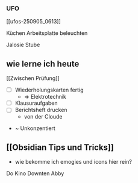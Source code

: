 ### UFO
[[ufos-250905_0613]]


Küchen Arbeitsplatte beleuchten

Jalosie Stube

## wie lerne ich heute
[[Zwischen Prüfung]]
- [ ] Wiederholungskarten fertig
	- => Elektrotechnik
- [ ] Klausuraufgaben
- [ ] Berichtsheft drucken
	- von der Cloude
- ~ Unkonzentiert
## [[Obsidian Tips und Tricks]]
- wie bekomme ich emogies und icons hier rein?

Do Kino Downten Abby
